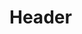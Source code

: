 <!-- TITLE: Deftly Dodge -->
<!-- SUBTITLE: Increases your combat reflexes, allowing you to avoid most attacks. -->

# Header